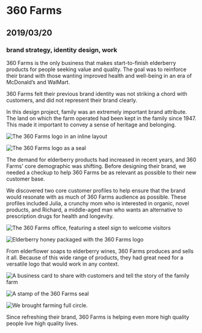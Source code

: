 # 360 Farms

## 2019/03/20

### brand strategy, identity design, work

360 Farms is the only business that makes start-to-finish elderberry products for people seeking value and quality. The goal was to reinforce their brand with those wanting improved health and well-being in an era of McDonald’s and WalMart.

360 Farms felt their previous brand identity was not striking a chord with customers, and did not represent their brand clearly.

In this design project, family was an extremely important brand attribute. The land on which the farm operated had been kept in the family since 1947. This made it important to convey a sense of heritage and belonging.

![The 360 Farms logo in an inline layout](/_images/work/360/360-inline.svg)

![The 360 Farms logo as a seal](/_images/work/360/360-seal.svg)

The demand for elderberry products had increased in recent years, and 360 Farms' core demographic was shifting. Before designing their brand, we needed a checkup to help 360 Farms be as relevant as possible to their new customer base.

We discovered two core customer profiles to help ensure that the brand would resonate with as much of 360 Farms audience as possible. These profiles included Julia, a crunchy mom who is interested in organic, novel products, and Richard, a middle-aged man who wants an alternative to prescription drugs for health and longevity.

![The 360 Farms office, featuring a steel sign to welcome visitors](/_images/work/360/360-office.jpg)

![Elderberry honey packaged with the 360 Farms logo](/_images/work/360/360-honey.jpg)

From elderflower soaps to elderberry wines, 360 Farms produces and sells it all. Because of this wide range of products, they had great need for a versatile logo that would work in any context.

![A business card to share with customers and tell the story of the family farm](/_images/work/360/360-business-card.jpg)

![A stamp of the 360 Farms seal](/_images/work/360/360-stamp.jpg)

![We brought farming full circle.](/_images/work/360/360-berries.jpg)

Since refreshing their brand, 360 Farms is helping even more high quality people live high quality lives.